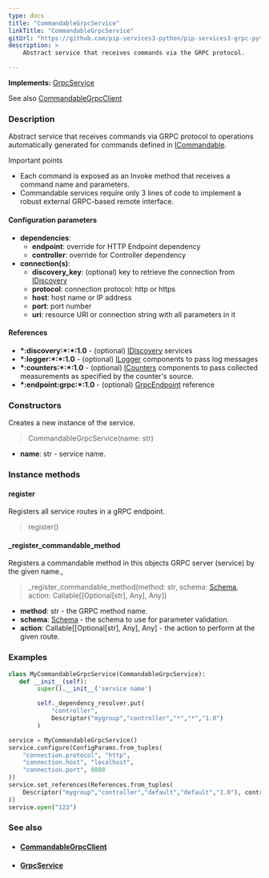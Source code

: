 ```yaml
---
type: docs
title: "CommandableGrpcService"
linkTitle: "CommandableGrpcService"
gitUrl: "https://github.com/pip-services3-python/pip-services3-grpc-python"
description: > 
    Abstract service that receives commands via the GRPC protocol.

---
```


**Implements:** [GrpcService](../../services/grpc_service)

See also [CommandableGrpcClient](../../clients/commandable_grpc_client)


### Description

Abstract service that receives commands via GRPC protocol
to operations automatically generated for commands defined in [ICommandable](../../../commons/commands/icommandable).

Important points

- Each command is exposed as an Invoke method that receives a command name and parameters.
- Commandable services require only 3 lines of code to implement a robust external
GRPC-based remote interface.

#### Configuration parameters

- **dependencies**:    
    - **endpoint**: override for HTTP Endpoint dependency    
    - **controller**: override for Controller dependency    
- **connection(s)**:    
    - **discovery_key**: (optional) key to retrieve the connection from [IDiscovery](../../../components/connect/idiscovery)    
    - **protocol**: connection protocol: http or https    
    - **host**: host name or IP address    
    - **port**: port number    
    - **uri**: resource URI or connection string with all parameters in it    

#### References
- **\*:discovery:\*:\*:1.0** - (optional) [IDiscovery](../../../components/connect/idiscovery) services
- **\*:logger:\*:\*:1.0** - (optional) [ILogger](../../../components/log/ilogger) components to pass log messages
- **\*:counters:\*:\*:1.0** - (optional) [ICounters](../../../components/count/icounters) components to pass collected measurements as specified by the counter's source.
- **\*:endpoint:grpc:*:1.0** - (optional) [GrpcEndpoint](../grpc_endpoint) reference

### Constructors

Creates a new instance of the service.

> CommandableGrpcService(name: str)

- **name**: str - service name.


### Instance methods

#### register
Registers all service routes in a gRPC endpoint.

> register()


#### _register_commandable_method
Registers a commandable method in this objects GRPC server (service) by the given name.,

> _register_commandable_method(method: str, schema: [Schema](../../../commons/validate/schema), action: Callable[[Optional[str], Any], Any])

- **method**: str - the GRPC method name.
- **schema**: [Schema](../../../commons/validate/schema) - the schema to use for parameter validation.
- **action**: Callable[[Optional[str], Any], Any] - the action to perform at the given route.



### Examples

```python
class MyCommandableGrpcService(CommandableGrpcService):
   def __init__(self):
        super().__init__('service name')

        self._dependency_resolver.put(
            "controller",
            Descriptor("mygroup","controller","*","*","1.0")
        )

service = MyCommandableGrpcService()
service.configure(ConfigParams.from_tuples(
    "connection.protocol", "http",
    "connection.host", "localhost",
    "connection.port", 8080
))
service.set_references(References.from_tuples(
    Descriptor("mygroup","controller","default","default","1.0"), controller
))
service.open("123")
```


### See also
- #### [CommandableGrpcClient](../../clients/commandable_grpc_client)
- #### [GrpcService](../grpc_service)

 
